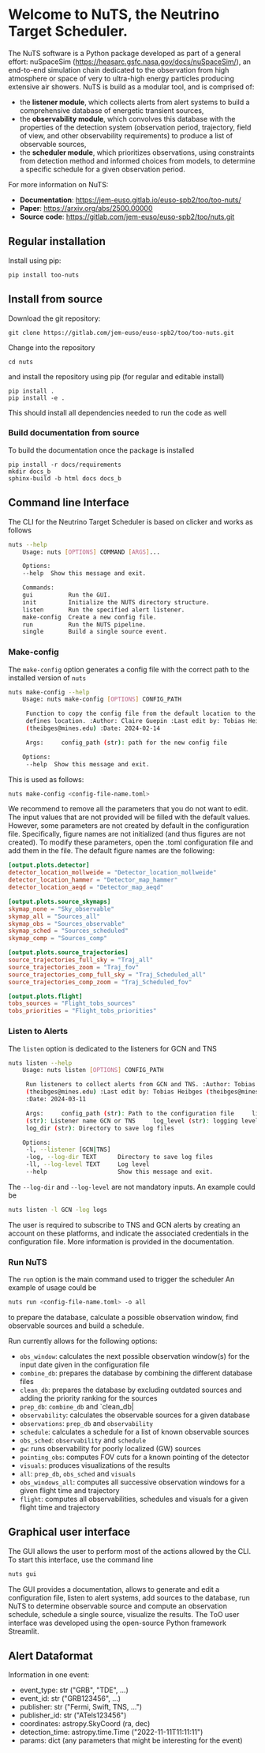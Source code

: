 # Welcome to NuTS, the Neutrino Target Scheduler.

The NuTS software is a Python package developed as part of a general effort: nuSpaceSim (https://heasarc.gsfc.nasa.gov/docs/nuSpaceSim/), an end-to-end simulation chain dedicated to the observation from high atmosphere or space of very to ultra-high energy particles producing extensive air showers. NuTS is build as a modular tool, and is comprised of:
- the **listener module**, which collects alerts from alert systems to build a comprehensive database of energetic transient sources,
- the **observability module**, which convolves this database with the properties of the detection system (observation period, trajectory, field of view, and other observability requirements) to produce a list of observable sources,
- the **scheduler module**, which prioritizes observations, using constraints from detection method and informed choices from models, to determine a specific schedule for a given observation period.

For more information on NuTS:
- **Documentation**: https://jem-euso.gitlab.io/euso-spb2/too/too-nuts/
- **Paper**: https://arxiv.org/abs/2500.00000
- **Source code**: https://gitlab.com/jem-euso/euso-spb2/too/nuts.git

## Regular installation

Install using pip:
```
pip install too-nuts
```

## Install from source
Download the git repository:
```
git clone https://gitlab.com/jem-euso/euso-spb2/too/too-nuts.git
```
Change into the repository
```
cd nuts
```
and install the repository using pip (for regular and editable install)
```
pip install .
pip install -e .
```
This should install all dependencies needed to run the code as well


### Build documentation from source
To build the documentation once the package is installed
```
pip install -r docs/requirements
mkdir docs_b
sphinx-build -b html docs docs_b
```

## Command line Interface
The CLI for the Neutrino Target Scheduler is based on clicker and works as follows
```bash
nuts --help               
	Usage: nuts [OPTIONS] COMMAND [ARGS]...

	Options:
	--help  Show this message and exit.

	Commands:
	gui          Run the GUI.
	init         Initialize the NUTS directory structure.
	listen       Run the specified alert listener.
	make-config  Create a new config file.
	run          Run the NUTS pipeline.
	single       Build a single source event.
```

### Make-config

The `make-config` option generates a config file with the correct path to the installed version of `nuts`
```bash
nuts make-config --help  
    Usage: nuts make-config [OPTIONS] CONFIG_PATH  

     Function to copy the config file from the default location to the user  
     defines location. :Author: Claire Guepin :Last edit by: Tobias Heibges  
     (theibges@mines.edu) :Date: 2024-02-14  

     Args:     config_path (str): path for the new config file  

    Options:  
     --help  Show this message and exit.
```

This is used as follows:
```bash
nuts make-config <config-file-name.toml>
```

We recommend to remove all the parameters that you do not want to edit. The input values that are not provided will be filled with the default values. However, some parameters are not created by default in the configuration file. Specifically, figure names are not initialized (and thus figures are not created). To modify these parameters, open the .toml configuration file and add them in the file. The default figure names are the following:

```toml
[output.plots.detector]  
detector_location_mollweide = "Detector_location_mollweide"  
detector_location_hammer = "Detector_map_hammer"  
detector_location_aeqd = "Detector_map_aeqd"  

[output.plots.source_skymaps]  
skymap_none = "Sky_observable"  
skymap_all = "Sources_all"  
skymap_obs = "Sources_observable"  
skymap_sched = "Sources_scheduled"  
skymap_comp = "Sources_comp"  

[output.plots.source_trajectories]  
source_trajectories_full_sky = "Traj_all"  
source_trajectories_zoom = "Traj_fov"  
source_trajectories_comp_full_sky = "Traj_Scheduled_all"  
source_trajectories_comp_zoom = "Traj_Scheduled_fov"  

[output.plots.flight]  
tobs_sources = "Flight_tobs_sources"  
tobs_priorities = "Flight_tobs_priorities"  
```

### Listen to Alerts

The `listen` option is dedicated to the listeners for GCN and TNS
```bash
nuts listen --help        
    Usage: nuts listen [OPTIONS] CONFIG_PATH  

     Run listeners to collect alerts from GCN and TNS. :Author: Tobias Heibges  
     (theibges@mines.edu) :Last edit by: Tobias Heibges (theibges@mines.edu)  
     :Date: 2024-03-11  

     Args:     config_path (str): Path to the configuration file     listener  
     (str): Listener name GCN or TNS     log_level (str): logging level  
     log_dir (str): Directory to save log files  

    Options:  
     -l, --listener [GCN|TNS]  
     -log, --log-dir TEXT      Directory to save log files  
     -ll, --log-level TEXT     Log level  
     --help                    Show this message and exit.
```

The `--log-dir` and `--log-level` are not mandatory inputs. An example could be
```bash
nuts listen -l GCN -log logs
```

The user is required to subscribe to TNS and GCN alerts by creating an account on these platforms, and indicate the associated credentials in the configuration file. More information is provided in the documentation.

### Run NuTS

The `run` option is the main command used to trigger the scheduler
An example of usage could be
```bash
nuts run <config-file-name.toml> -o all
```
to prepare the database, calculate a possible observation window, find observable sources and build a schedule.

Run currently allows for the following options:
- `obs_window`: calculates the next possible observation window(s) for the input date given in the configuration file
- `combine_db`: prepares the database by combining the different database files
- `clean_db`: prepares the database by excluding outdated sources and adding the priority ranking for the sources
- `prep_db`: `combine_db` and `clean_db|
- `observability`: calculates the observable sources for a given database
- `observations`: `prep_db` and `observability`
- `schedule`: calculates a schedule for a list of known observable sources
- `obs_sched`: `observability` and `schedule`
- `gw`: runs observability for poorly localized (GW) sources
- `pointing_obs`: computes FOV cuts for a known pointing of the detector
- `visuals`: produces visualizations of the results
- `all`: `prep_db`, `obs_sched` and `visuals`
- `obs_windows_all`: computes all successive observation windows for a given flight time and trajectory
- `flight`: computes all observabilities, schedules and visuals for a given flight time and trajectory

## Graphical user interface

The GUI allows the user to perform most of the actions allowed by the CLI. To start this interface, use the command line
```bash
nuts gui
```
The GUI provides a documentation, allows to generate and edit a configuration file, listen to alert systems, add sources to the database, run NuTS to determine observable source and compute an observation schedule, schedule a single source, visualize the results. The ToO user interface was developed using the open-source Python framework Streamlit.

## Alert Dataformat

Information in one event:
- event_type: str   ("GRB", "TDE", ...)
- event_id: str     ("GRB123456", ...)
- publisher: str    ("Fermi, Swift, TNS, ...")
- publisher_id: str ("ATels123456")
- coordinates: astropy.SkyCoord (ra, dec)
- detection_time: astropy.time.Time  ("2022-11-11T11:11:11")
- params: dict      (any parameters that might be interesting for the event)
